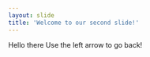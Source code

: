 ```yaml
---
layout: slide
title: 'Welcome to our second slide!'
---
```

Hello there
Use the left arrow to go back!